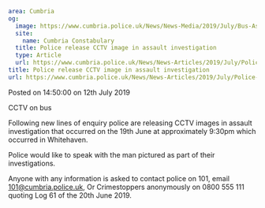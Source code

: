 ```yaml
area: Cumbria
og:
  image: https://www.cumbria.police.uk/News/News-Media/2019/July/Bus-Assault-CCTVjpg.jpg
  site:
    name: Cumbria Constabulary
  title: Police release CCTV image in assault investigation
  type: Article
  url: https://www.cumbria.police.uk/News/News-Articles/2019/July/Police-release-CCTV-image-in-assault-investigation.aspx
title: Police release CCTV image in assault investigation
url: https://www.cumbria.police.uk/News/News-Articles/2019/July/Police-release-CCTV-image-in-assault-investigation.aspx
```

Posted on 14:50:00 on 12th July 2019

CCTV on bus

Following new lines of enquiry police are releasing CCTV images in assault investigation that occurred on the 19th June at approximately 9:30pm which occurred in Whitehaven.

Police would like to speak with the man pictured as part of their investigations.

Anyone with any information is asked to contact police on 101, email 101@cumbria.police.uk, Or Crimestoppers anonymously on 0800 555 111 quoting Log 61 of the 20th June 2019.
